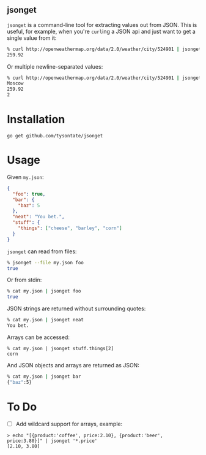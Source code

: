 jsonget
-------

`jsonget` is a command-line tool for extracting values out from JSON. This is
useful, for example, when you're `curl`ing a JSON api and just want to get a
single value from it:

```bash
% curl http://openweathermap.org/data/2.0/weather/city/524901 | jsonget main.temp
259.92
```

Or multiple newline-separated values:

```bash
% curl http://openweathermap.org/data/2.0/weather/city/524901 | jsonget name main.temp wind.speed
Moscow
259.92
2
```

Installation
============

    go get github.com/tysontate/jsonget

Usage
=====

Given `my.json`:

```json
{
  "foo": true,
  "bar": {
    "baz": 5
  },
  "neat": "You bet.",
  "stuff": {
    "things": ["cheese", "barley", "corn"]
  }
}
```

`jsonget` can read from files:

```bash
% jsonget --file my.json foo
true
```

Or from stdin:

```bash
% cat my.json | jsonget foo
true
```

JSON strings are returned without surrounding quotes:

```bash
% cat my.json | jsonget neat
You bet.
```

Arrays can be accessed:

```base
% cat my.json | jsonget stuff.things[2] 
corn
```

And JSON objects and arrays are returned as JSON:

```bash
% cat my.json | jsonget bar
{"baz":5}
```

To Do
=====
 - [ ] Add wildcard support for arrays, example:
```
> echo "[{product:'coffee', price:2.10}, {product:'beer', price:3.80}]" | jsonget '*.price'
[2.10, 3.80]
```